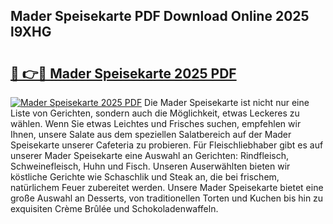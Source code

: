 ## Mader Speisekarte PDF Download Online 2025 l9XHG

# <h2><a href="http://gcdtiz.nevu.top/?p=Mader+Speisekarte">🔗 👉🔴 Mader Speisekarte 2025 PDF</a></h2>

[![Mader Speisekarte 2025 PDF](https://i.imgur.com/dBaPXMq.png)](http://gcdtiz.nevu.top/?p=Mader+Speisekarte)
Die Mader Speisekarte ist nicht nur eine Liste von Gerichten, sondern auch die Möglichkeit, etwas Leckeres zu wählen. Wenn Sie etwas Leichtes und Frisches suchen, empfehlen wir Ihnen, unsere Salate aus dem speziellen Salatbereich auf der Mader Speisekarte unserer Cafeteria zu probieren. Für Fleischliebhaber gibt es auf unserer Mader Speisekarte eine Auswahl an Gerichten: Rindfleisch, Schweinefleisch, Huhn und Fisch. Unseren Auserwählten bieten wir köstliche Gerichte wie Schaschlik und Steak an, die bei frischem, natürlichem Feuer zubereitet werden. Unsere Mader Speisekarte bietet eine große Auswahl an Desserts, von traditionellen Torten und Kuchen bis hin zu exquisiten Crème Brûlée und Schokoladenwaffeln.
